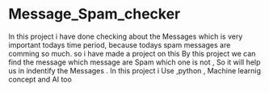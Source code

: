 # Message_Spam_checker
In this project i have done checking about the Messages which is very important todays time period, 
because todays spam messages are comming so much. so i have made a project on this 
By this project we can find the message which message are Spam which one is not , So it will help us in indentify the Messages . 
In this project i Use ,python , Machine learnig concept and AI too 

